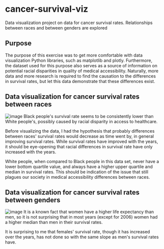 # cancer-survival-viz
Data visualization project on data for cancer survival rates. Relationships between races and between genders are explored

## Purpose
The purpose of this exercise was to get more comfortable with data visualization Python libraries, such as matplotlib and plotly. Furthermore, the dataset used for this purpose also serves as a source of information on potential racial disparities in quality of medical accessibility. Naturally, more data and more research is required to find the causation to the differences in survival rates, but let this data demonstrate that these differences exist. 

## Data visualization for cancer survival rates between races
![image](https://user-images.githubusercontent.com/67303401/123584231-fc2cae00-d7ae-11eb-81ec-5034c4e9aaa8.png)
Black people's survival rate seems to be consistently lower than White people's, possibly caused by racial disparity in access to healthcare.

Before visualizing the data, I had the hypothesis that probably differences between races' survival rates would decrease as time went by, in general improving survival rates. While survival rates have improved with the years, it should be eye-opening that racial differences in survival rate have only increased with the years.

White people, when compared to Black people in this data set, never have a lower bottom quartile value, and always have a higher upper quartile and median in survival rates. This should be indication of the issue that still plagues our society in medical accessibility differences between races.


## Data visualization for cancer survival rates between genders
![image](https://user-images.githubusercontent.com/67303401/123584334-2f6f3d00-d7af-11eb-99bf-14a470c546ef.png)
It is a known fact that women have a higher life expectancy than men, so it is not surprising that in most years (except for 2006) women had a higher median than men in their survival rates.

It is surprising to me that females' survival rate, though it has increased over the years, has not done so with the same slope as men's survival rates have.

